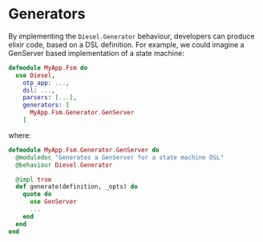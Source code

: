 # Generators

By implementing the `Diesel.Generator` behaviour, developers can produce elixir code, based on a DSL
definition. For example, we could imagine a GenServer based implementation of a state machine:

```elixir
defmodule MyApp.Fsm do
  use Diesel,
    otp_app: ...,
    dsl: ...,
    parsers: [...],
    generators: [
      MyApp.Fsm.Generator.GenServer
    ]
```

where:

```elixir
defmodule MyApp.Fsm.Generator.GenServer do
  @moduledoc "Generates a GenServer for a state machine DSL"
  @behaviour Diesel.Generator

  @impl true
  def generate(definition, _opts) do
    quote do
      use GenServer
      ...
    end
  end
end
```
